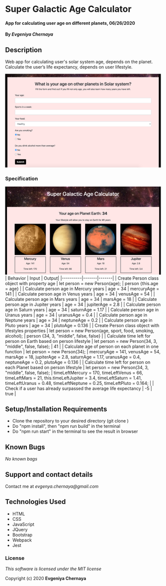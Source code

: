# Super Galactic Age Calculator

#### App for calculating user age on different planets, 06/26/2020

#### By _**Evgeniya Chernaya**_

## Description

Web app for calculating user's solar system age, depends on the planet. Calculate the user’s life expectancy, depends on user lifestyle.

<img src="form.png"/><br>

### Specification

<img src="planets.png"/><br>
| Behavior | Input | Output|
|----------|-------|-------|
| Create Person class object with property age | let person = new Person(age);  | person {this.age = age} |
| Calculate person age in Mercury years | age = 34 | mercuryAge = 141 |
| Calculate person age in Venus years | age = 34 | venusAge = 54 |
| Calculate person age in Mars years | age = 34 | marsAge = 18 |
| Calculate person age in Jupiter years | age = 34 | jupiterAge = 2.8 |
| Calculate person age in Saturn years | age = 34 | saturnAge = 1.17 |
| Calculate person age in Uranus years | age = 34 | uranusAge = 0.4 |
| Calculate person age in Neptune years | age = 34 | neptuneAge = 0.2 | 
| Calculate person age in Pluto years | age = 34 | plutoAge = 0.136 | 
| Create Person class object with lifestyles properties | let person = new Person(age, sport, food, smoking, alcohol);  | person {34, 3, "middle", false, false} |
| Calculate time left for person on Earth based on person lifestyle | let person = new Person(34, 3, "middle", false, false);  | 41 |
| Calculate age of person on each planet in one function | let person = new Person(34);  | mercuryAge = 141, venusAge = 54, marsAge = 18, jupiterAge = 2.8, saturnAge = 1.17, uranusAge = 0.4, neptuneAge = 0.2, plutoAge = 0.136 |
| Calculate time left for person on each Planet based on person lifestyle | let person = new Person(34, 3, "middle", false, false);  | timeLeftMercury = 170, timeLeftVenus = 66, timeLeftMars = 21, this.timeLeftJupiter = 3.4, timeLeftSaturn = 1.41, timeLeftUranus = 0.48, timeLeftNeptune = 0.25, timeLeftPluto = 0.164; |
| Check if a user has already surpassed the average life expectancy | -5 | true |

## Setup/Installation Requirements

* Clone the repository to your desired directory (git clone )
* Do "npm install", then "npm run build" in the terminal
* Do "npm run start" in the terminal to see the result in browser

## Known Bugs

_No known bags_

## Support and contact details

Contact me at _evgenya.chernaya@gmail.com_

## Technologies Used

  * HTML
  * CSS
  * JavaScript
  * JQuery
  * Bootstrap
  * Webpack
  * Jest

### License

_This software is licensed under the MIT license_

Copyright (c) 2020 **Evgeniya Chernaya**